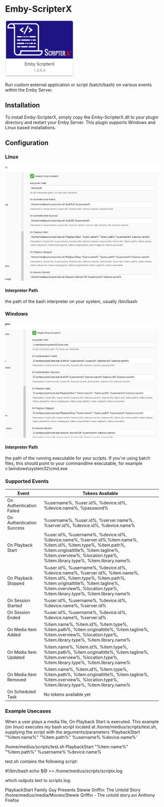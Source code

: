 # Emby-ScripterX
![Logo](ScripterX_Logo_1004.png)

Run custom external application or script (batch/bash) on various events within the Emby Server.  

## Installation
To install Emby-ScripterX, simply copy the Emby-ScripterX.dll to your plugin directory and restart your Emby Server.   This plugin supports Windows and Linux based installations.

## Configuration

### Linux
![Configuration-Linux](Emby-ScripterX_Config_Linux.png)

#### Interpreter Path
the path of the bash interpreter on your system, usually /bin/bash

### Windows
![Configuration-Windows](Emby-ScripterX_Config_Windows.png)

#### Interpreter Path
the path of the running executable for your scripts.  If you're using batch files, this should point to your commandline executable, for example c:\windows\system32\cmd.exe


### Supported Events

Event | Tokens Available
----- | ----------------
On Authentication Failed | %username%, %user.id%, %device.id%, %device.name%, %password% 
On Authentication Success | %username%, %user.id%, %server.name%, %server.id%, %device.id%, %device.name% 
On Playback Start | %user.id%, %username%, %device.id%, %device.name%, %server.id%,%item.name%, %item.id%, %item.type%, %item.path%, %item.originaltitle%, %item.tagline%, %item.overview%, %location.type%, %item.library.type%, %item.library.name%
On Playback Stopped | %user.id%, %username%, %device.id%, %device.name%, %server.id%, %item.name%, %item.id%, %item.type%, %item.path%, %item.originaltitle%, %item.tagline%, %item.overview%, %location.type%, %item.library.type%, %item.library.name%
On Session Started | %user.id%, %username%, %device.id%, %device.name%, %server.id% 
On Session Ended | %user.id%, %username%, %device.id%, %device.name%, %server.id% 
On Media Item Added | %item.name%, %item.id%, %item.type%, %item.path%, %item.originaltitle%, %item.tagline%, %item.overview%, %location.type%, %item.library.type%, %item.library.name%
On Media Item Updated | %item.name%, %item.id%, %item.type%, %item.path%, %item.originaltitle%, %item.tagline%, %item.overview%, %location.type%, %item.library.type%, %item.library.name%
On Media Item Removed | %item.name%, %item.id%, %item.type%, %item.path%, %item.originaltitle%, %item.tagline%, %item.overview%, %location.type%, %item.library.type%, %item.library.name%
On Scheduled Task | No tokens available yet
### Example Usecases

When a user plays a media file, On Playback Start is executed.  This example (on linux) executes my bash script located at /home/medius/scripts/test.sh, supplying the script with the arguments/parameters 'PlaybackStart "%item.name%" "%item.path%" %username% %device.name%'

/home/medius/scripts/test.sh PlaybackStart "%item.name%" "%item.path%" %username% %device.name%

test.sh contains the following script:

#!/bin/bash
echo $@ >> /home/medius/scripts/scriptx.log

which outputs text to scriptx.log:

PlaybackStart Family Guy Presents Stewie Griffin: The Untold Story /home/medius/media/Movies/Stewie Griffin - The untold story.avi Anthony Firefox
